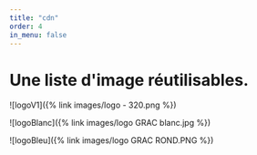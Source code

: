 ```yaml
---
title: "cdn"
order: 4
in_menu: false
---
```

# Une liste d'image réutilisables.

![logoV1]({% link images/logo - 320.png %})

![logoBlanc]({% link images/logo GRAC blanc.jpg %})

![logoBleu]({% link images/logo GRAC ROND.PNG %}) 
